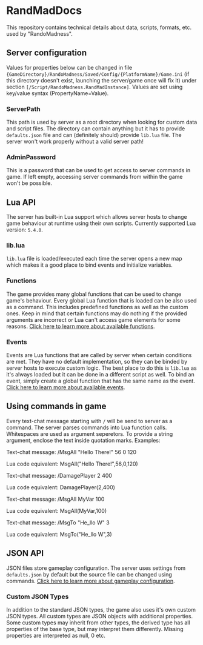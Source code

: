 # RandMadDocs
This repository contains technical details about data, scripts, formats, etc. used by "RandoMadness".

## Server configuration
Values for properties below can be changed in file `{GameDirectory}/RandoMadness/Saved/Config/{PlatformName}/Game.ini` (if this directory doesn't exist, launching the server/game once will fix it) under section `[/Script/RandoMadness.RandMadInstance]`. Values are set using key/value syntax (PropertyName=Value).

### ServerPath
This path is used by server as a root directory when looking for custom data and script files. The directory can contain anything but it has to provide `defaults.json` file and can (definitely should) provide `lib.lua` file. The server won't work properly without a valid server path!

### AdminPassword
This is a password that can be used to get access to server commands in game. If left empty, accessing server commands from within the game won't be possible.

## Lua API
The server has built-in Lua support which allows server hosts to change game behaviour at runtime using their own scripts. Currently supported Lua version: `5.4.0`.

### lib.lua
`lib.lua` file is loaded/executed each time the server opens a new map which makes it a good place to bind events and initialize variables.

### Functions
The game provides many global functions that can be used to change game's behaviour. Every global Lua function that is loaded can be also used as a command. This includes predefined functions as well as the custom ones. Keep in mind that certain functions may do nothing if the provided arguments are incorrect or Lua can't access game elements for some reasons. [Click here to learn more about available functions](RandoLua/Functions.md).

### Events
Events are Lua functions that are called by server when certain conditions are met. They have no default implementation, so they can be binded by server hosts to execute custom logic. The best place to do this is `lib.lua` as it's always loaded but it can be done in a different script as well. To bind an event, simply create a global function that has the same name as the event. [Click here to learn more about available events](RandoLua/Events.md).

## Using commands in game
Every text-chat message starting with `/` will be send to server as a command. The server parses commands into Lua function calls. Whitespaces are used as argument seperetors. To provide a string argument, enclose the text inside quotation marks. Examples:

Text-chat message: /MsgAll "Hello There!" 56 0 120

Lua code equivalent: MsgAll("Hello There!",56,0,120)

Text-chat message: /DamagePlayer 2 400

Lua code equivalent: DamagePlayer(2,400)

Text-chat message: /MsgAll MyVar 100

Lua code equivalent: MsgAll(MyVar,100)

Text-chat message: /MsgTo "He_llo W" 3

Lua code equivalent: MsgTo("He_llo W",3)

## JSON API
JSON files store gameplay configuration. The server uses settings from `defaults.json` by default but the source file can be changed using commands. [Click here to learn more about gameplay configuration](JSONTypes/Game.md).

### Custom JSON Types
In addition to the standard JSON types, the game also uses it's own custom JSON types. All custom types are JSON objects with additional properties. Some custom types may inherit from other types, the derived type has all properties of the base type, but may interpret them differently. Missing properties are interpreted as null, 0 etc.
